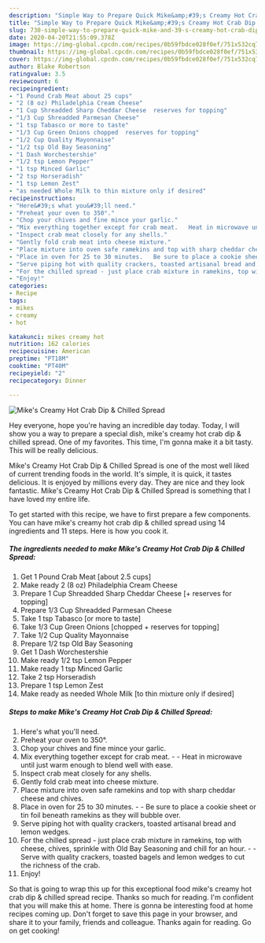 ```yaml
---
description: "Simple Way to Prepare Quick Mike&amp;#39;s Creamy Hot Crab Dip &amp;amp; Chilled Spread"
title: "Simple Way to Prepare Quick Mike&amp;#39;s Creamy Hot Crab Dip &amp;amp; Chilled Spread"
slug: 730-simple-way-to-prepare-quick-mike-and-39-s-creamy-hot-crab-dip-and-amp-chilled-spread
date: 2020-04-20T21:55:09.378Z
image: https://img-global.cpcdn.com/recipes/0b59fbdce028f0ef/751x532cq70/mikes-creamy-hot-crab-dip-chilled-spread-recipe-main-photo.jpg
thumbnail: https://img-global.cpcdn.com/recipes/0b59fbdce028f0ef/751x532cq70/mikes-creamy-hot-crab-dip-chilled-spread-recipe-main-photo.jpg
cover: https://img-global.cpcdn.com/recipes/0b59fbdce028f0ef/751x532cq70/mikes-creamy-hot-crab-dip-chilled-spread-recipe-main-photo.jpg
author: Blake Robertson
ratingvalue: 3.5
reviewcount: 6
recipeingredient:
- "1 Pound Crab Meat about 25 cups"
- "2 (8 oz) Philadelphia Cream Cheese"
- "1 Cup Shreadded Sharp Cheddar Cheese  reserves for topping"
- "1/3 Cup Shreadded Parmesan Cheese"
- "1 tsp Tabasco or more to taste"
- "1/3 Cup Green Onions chopped  reserves for topping"
- "1/2 Cup Quality Mayonnaise"
- "1/2 tsp Old Bay Seasoning"
- "1 Dash Worchestershie"
- "1/2 tsp Lemon Pepper"
- "1 tsp Minced Garlic"
- "2 tsp Horseradish"
- "1 tsp Lemon Zest"
- "as needed Whole Milk to thin mixture only if desired"
recipeinstructions:
- "Here&#39;s what you&#39;ll need."
- "Preheat your oven to 350°."
- "Chop your chives and fine mince your garlic."
- "Mix everything together except for crab meat.   Heat in microwave until just warm enough to blend well with ease."
- "Inspect crab meat closely for any shells."
- "Gently fold crab meat into cheese mixture."
- "Place mixture into oven safe ramekins and top with sharp cheddar cheese and chives."
- "Place in oven for 25 to 30 minutes.   Be sure to place a cookie sheet or tin foil beneath ramekins as they will bubble over."
- "Serve piping hot with quality crackers, toasted artisanal bread and lemon wedges."
- "For the chilled spread - just place crab mixture in ramekins, top with cheese, chives, sprinkle with Old Bay Seasoning and chill for an hour.   Serve with quality crackers, toasted bagels and lemon wedges to cut the richness of the crab."
- "Enjoy!"
categories:
- Recipe
tags:
- mikes
- creamy
- hot

katakunci: mikes creamy hot 
nutrition: 162 calories
recipecuisine: American
preptime: "PT18M"
cooktime: "PT40M"
recipeyield: "2"
recipecategory: Dinner

---
```



![Mike&#39;s Creamy Hot Crab Dip &amp; Chilled Spread](https://img-global.cpcdn.com/recipes/0b59fbdce028f0ef/751x532cq70/mikes-creamy-hot-crab-dip-chilled-spread-recipe-main-photo.jpg)

Hey everyone, hope you're having an incredible day today. Today, I will show you a way to prepare a special dish, mike&#39;s creamy hot crab dip &amp; chilled spread. One of my favorites. This time, I'm gonna make it a bit tasty. This will be really delicious.

Mike&#39;s Creamy Hot Crab Dip &amp; Chilled Spread is one of the most well liked of current trending foods in the world. It's simple, it is quick, it tastes delicious. It is enjoyed by millions every day. They are nice and they look fantastic. Mike&#39;s Creamy Hot Crab Dip &amp; Chilled Spread is something that I have loved my entire life.




To get started with this recipe, we have to first prepare a few components. You can have mike&#39;s creamy hot crab dip &amp; chilled spread using 14 ingredients and 11 steps. Here is how you cook it.

<!--inarticleads1-->

##### The ingredients needed to make Mike&#39;s Creamy Hot Crab Dip &amp; Chilled Spread:

1. Get 1 Pound Crab Meat [about 2.5 cups]
1. Make ready 2 (8 oz) Philadelphia Cream Cheese
1. Prepare 1 Cup Shreadded Sharp Cheddar Cheese [+ reserves for topping]
1. Prepare 1/3 Cup Shreadded Parmesan Cheese
1. Take 1 tsp Tabasco [or more to taste]
1. Take 1/3 Cup Green Onions [chopped + reserves for topping]
1. Take 1/2 Cup Quality Mayonnaise
1. Prepare 1/2 tsp Old Bay Seasoning
1. Get 1 Dash Worchestershie
1. Make ready 1/2 tsp Lemon Pepper
1. Make ready 1 tsp Minced Garlic
1. Take 2 tsp Horseradish
1. Prepare 1 tsp Lemon Zest
1. Make ready as needed Whole Milk [to thin mixture only if desired]




<!--inarticleads2-->

##### Steps to make Mike&#39;s Creamy Hot Crab Dip &amp; Chilled Spread:

1. Here&#39;s what you&#39;ll need.
1. Preheat your oven to 350°.
1. Chop your chives and fine mince your garlic.
1. Mix everything together except for crab meat.  -  - Heat in microwave until just warm enough to blend well with ease.
1. Inspect crab meat closely for any shells.
1. Gently fold crab meat into cheese mixture.
1. Place mixture into oven safe ramekins and top with sharp cheddar cheese and chives.
1. Place in oven for 25 to 30 minutes.  -  - Be sure to place a cookie sheet or tin foil beneath ramekins as they will bubble over.
1. Serve piping hot with quality crackers, toasted artisanal bread and lemon wedges.
1. For the chilled spread - just place crab mixture in ramekins, top with cheese, chives, sprinkle with Old Bay Seasoning and chill for an hour.  -  - Serve with quality crackers, toasted bagels and lemon wedges to cut the richness of the crab.
1. Enjoy!




So that is going to wrap this up for this exceptional food mike&#39;s creamy hot crab dip &amp; chilled spread recipe. Thanks so much for reading. I'm confident that you will make this at home. There is gonna be interesting food at home recipes coming up. Don't forget to save this page in your browser, and share it to your family, friends and colleague. Thanks again for reading. Go on get cooking!

